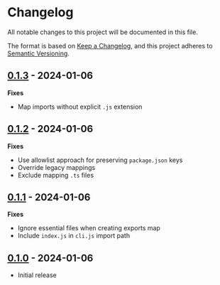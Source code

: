 # Changelog

All notable changes to this project will be documented in this file.

The format is based on [Keep a Changelog](https://keepachangelog.com/en/1.0.0/),
and this project adheres to [Semantic Versioning](https://semver.org/spec/v2.0.0.html).

## [0.1.3](https://github.com/metonym/dlz/releases/tag/v0.1.3) - 2024-01-06

**Fixes**

- Map imports without explicit `.js` extension

## [0.1.2](https://github.com/metonym/dlz/releases/tag/v0.1.2) - 2024-01-06

**Fixes**

- Use allowlist approach for preserving `package.json` keys
- Override legacy mappings
- Exclude mapping `.ts` files

## [0.1.1](https://github.com/metonym/dlz/releases/tag/v0.1.1) - 2024-01-06

**Fixes**

- Ignore essential files when creating exports map
- Include `index.js` in `cli.js` import path

## [0.1.0](https://github.com/metonym/dlz/releases/tag/v0.1.0) - 2024-01-06

- Initial release
